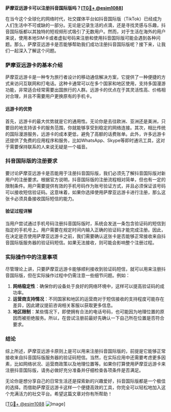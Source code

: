 **萨摩亚远游卡可以注册抖音国际版吗？[[TG💪+ @esim1088](https://t.me/s/esim1088)]**

在当今这个全球化的网络时代，社交媒体平台如抖音国际版（TikTok）已经成为人们生活中不可或缺的一部分。无论是记录生活的点滴，还是寻找灵感与乐趣，抖音国际版都以其独特的短视频形式吸引了无数用户。然而，对于生活在海外的用户来说，使用本地SIM卡或者虚拟号码来注册和使用抖音国际版可能会遇到各种问题。那么，萨摩亚远游卡是否能够帮助我们成功注册抖音国际版呢？接下来，让我们一起深入了解这个问题。

### 萨摩亚远游卡的基本介绍

萨摩亚远游卡是一种专为旅行者设计的移动通信解决方案，它提供了一种便捷的方式来访问互联网和打电话。这种卡通常可以在多个国家和地区使用，支持多国漫游功能，非常适合经常需要出国旅行的人群。远游卡的优点在于其灵活性高、价格相对合理，并且不需要用户更换原有的手机卡。

#### 远游卡的优势

首先，远游卡的最大优势就是它的通用性。无论你是去往欧洲、亚洲还是美洲，只要目的地支持该卡的服务范围，你就能够享受到稳定的网络连接。其次，相比传统的国际漫游服务，远游卡的成本更低，避免了高额的话费账单。此外，许多远游卡还提供了免费的应用程序和服务，比如WhatsApp、Skype等即时通讯工具，这对于需要保持联系的人来说无疑是一个福音。

### 抖音国际版的注册要求

要讨论萨摩亚远游卡是否能用于注册抖音国际版，我们必须先了解抖音国际版对新用户的注册要求。根据官方说明，抖音国际版的注册流程相对简单，但也有一定的限制条件。用户需要提供有效的手机号码作为账号验证方式，并且必须保证该号码可以接收短信验证码。这意味着，如果你选择使用萨摩亚远游卡进行注册，那么这张卡必须具备接收国际短信的能力。

#### 验证过程详解

当用户尝试通过手机号码注册抖音国际版时，系统会发送一条包含验证码的短信到指定的手机号上。用户需要在规定时间内输入正确的验证码才能完成注册。因此，在决定是否使用萨摩亚远游卡之前，我们需要确认这张卡是否能够正常接收来自抖音国际版服务器的验证码短信。如果无法接收，则可能会影响整个注册过程。

### 实际操作中的注意事项

尽管理论上讲，只要萨摩亚远游卡能够顺利接收到验证码短信，就可以用来注册抖音国际版，但在实际操作过程中仍需注意一些细节问题。例如：

1. **网络稳定性**：确保你的设备处于良好的网络环境中，这样可以提高验证码的成功率。
2. **运营商支持情况**：不同国家和地区的运营商对于短信接收的支持程度可能存在差异，因此建议提前咨询相关客服以获取更多信息。
3. **地区限制**：某些情况下，即使拥有合法的电话号码，也可能因为地理位置的原因而被拒绝服务。所以，在尝试注册前最好先确认一下自己所在位置是否符合要求。

### 结论

综上所述，萨摩亚远游卡原则上是可以用来注册抖音国际版的，前提是它能够正常接收来自抖音国际版服务器的验证码短信。当然，在实际应用中还需要考虑更多因素，比如网络状况、运营商政策以及地理位置等。如果你打算使用萨摩亚远游卡来注册抖音国际版，请务必做好充分准备并仔细检查各项条件是否满足。

无论你是想分享自己的日常生活还是探索新的兴趣爱好，抖音国际版都是一个极佳的选择。而借助萨摩亚远游卡这样一个便捷高效的工具，你完全可以轻松地加入这个充满活力的社交平台。希望这篇文章对你有所帮助！

[[TG💪+ @esim1088](https://t.me/s/esim1088) ![Image](https://i.postimg.cc/4NQfJmqS/Snipaste-2025-05-13-00-14-12.png)]